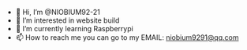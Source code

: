 - 👋 Hi, I’m @NIOBIUM92-21
- 👀 I’m interested in website build
- 🌱 I’m currently learning Raspberrypi
- 📫 How to reach me you can go to my EMAIL: niobium9291@qq.com

<!---
NIOBIUM92-21/NIOBIUM92-21 is a ✨ special ✨ repository because its `README.md` (this file) appears on your GitHub profile.
You can click the Preview link to take a look at your changes.
--->
